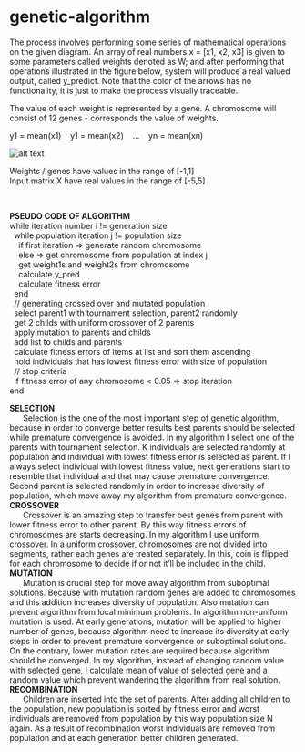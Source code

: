 # genetic-algorithm

The process involves performing some series of mathematical operations on the given diagram. 
An array of real numbers x = [x1, x2, x3] is given to some parameters called weights denoted as W; 
and after performing that operations illustrated in the figure below, system will produce a real valued output, 
called y_predict. Note that the color of the arrows has no functionality, it is just to make the process visually traceable. 

The value of each weight is represented by a gene. A chromosome will consist of 12 genes - corresponds the value of weights.
 
 y1 = mean(x1) &nbsp;&nbsp;
 y1 = mean(x2) &nbsp;&nbsp;
 ... &nbsp;&nbsp;
 yn = mean(xn) &nbsp;&nbsp;

![alt text](http://i67.tinypic.com/2mguom8.png)

Weights / genes have values in the range of [-1,1] <br />
Input matrix X have real values in the range of [-5,5] <br />

<br />

**PSEUDO CODE OF ALGORITHM**<br />
while iteration number i !=  generation size <br />
	&nbsp;&nbsp;while population iteration j != population size<br />
		&nbsp;&nbsp;&nbsp;&nbsp;if first iteration => generate random chromosome<br />
		&nbsp;&nbsp;&nbsp;&nbsp;else => get chromosome from population at index j<br />
		&nbsp;&nbsp;&nbsp;&nbsp;get weight1s and weight2s from chromosome<br />
		&nbsp;&nbsp;&nbsp;&nbsp;calculate y_pred<br />
		&nbsp;&nbsp;&nbsp;&nbsp;calculate fitness error<br />
	&nbsp;&nbsp;end<br />
	&nbsp;&nbsp;// generating crossed over and mutated population<br />
	&nbsp;&nbsp;select parent1 with tournament selection, parent2 randomly<br />
	&nbsp;&nbsp;get 2 childs with uniform crossover of 2 parents<br />
	&nbsp;&nbsp;apply mutation to parents and childs<br />
	&nbsp;&nbsp;add list to childs and parents  <br />
	&nbsp;&nbsp;calculate fitness errors of items at list and sort them ascending<br />
	&nbsp;&nbsp;hold individuals that has lowest fitness error with size of population<br />
	&nbsp;&nbsp;// stop criteria<br />
	&nbsp;&nbsp;if fitness error of any chromosome < 0.05 => stop iteration<br />
end<br />

**SELECTION**<br />
	&nbsp;&nbsp;&nbsp;&nbsp;&nbsp;&nbsp;Selection is the one of the most important step of genetic algorithm, because in order to converge better results best parents should be selected while premature convergence is avoided. In my algorithm I select one of the parents with tournament selection. K individuals are selected randomly at population and individual with lowest fitness error is selected as parent. If I always select individual with lowest fitness value, next generations start to resemble that individual and that may cause premature convergence. Second parent is selected randomly in order to increase diversity of population, which move away my algorithm from premature convergence. <br />
**CROSSOVER**<br />
	&nbsp;&nbsp;&nbsp;&nbsp;&nbsp;&nbsp;Crossover is an amazing step to transfer best genes from parent with lower fitness error to other parent. By this way fitness errors of chromosomes are starts decreasing. In my algorithm I use uniform crossover. In a uniform crossover, chromosomes are not divided into segments, rather each genes are treated separately. In this, coin is flipped for each chromosome to decide if or not it’ll be included in the child. <br />
**MUTATION**<br />
	&nbsp;&nbsp;&nbsp;&nbsp;&nbsp;&nbsp;Mutation is crucial step for move away algorithm from suboptimal solutions. Because with mutation random genes are added to chromosomes and this addition increases diversity of population. Also mutation can prevent algorithm from local minimum problems. In algorithm non-uniform mutation is used. At early generations, mutation will be applied to higher number of genes, because algorithm need to increase its diversity at early steps in order to prevent premature convergence or suboptimal solutions. On the contrary, lower mutation rates are required because algorithm should be converged. In my algorithm, instead of changing random value with selected gene, I calculate mean of value of selected gene and a random value which prevent wandering the algorithm from real solution.<br />
**RECOMBINATION**<br />
	&nbsp;&nbsp;&nbsp;&nbsp;&nbsp;&nbsp;Children are inserted into the set of parents. After adding all children to the population, new population is sorted by fitness error and worst individuals are removed from population by this way population size N again. As a result of recombination worst individuals are removed from population and at each generation better children generated.<br />
